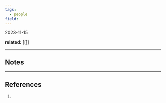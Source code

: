 ```yaml
---
tags:
  - people
field:
---
```

2023-11-15 

**related:** [[]]

--------------------------------------------------
## Notes

--------------------------------------------------
## References
1. 

